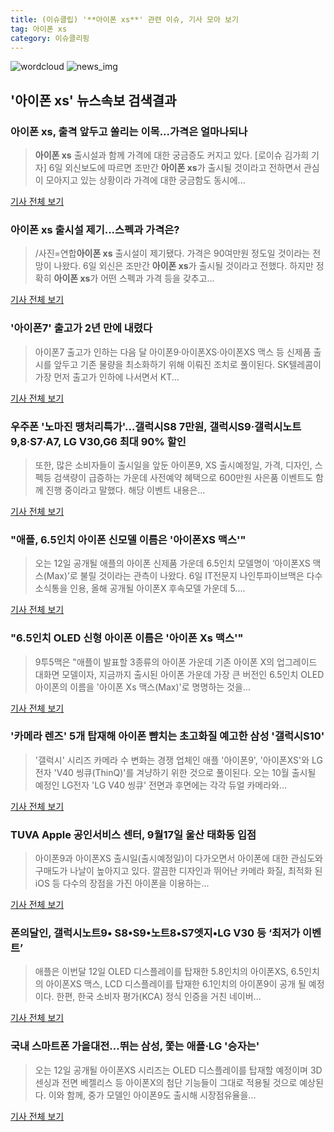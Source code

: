 ```yaml
---
title: (이슈클립) '**아이폰 xs**' 관련 이슈, 기사 모아 보기
tag: 아이폰 xs
category: 이슈클리핑
---
```

![wordcloud](https://s3.ap-northeast-2.amazonaws.com/lyrics101-wordcloud/2018-09-06-1536235280.png)
![news_img](https://user-images.githubusercontent.com/42597476/44507050-1206f400-a6e4-11e8-8d98-7ffbfebb353f.png)
## **'**아이폰 xs**'** 뉴스속보 검색결과
### **아이폰 xs**, 출격 앞두고 쏠리는 이목...가격은 얼마나되나

>**아이폰 xs** 출시설과 함께 가격에 대한 궁금증도 커지고 있다. [로이슈 김가희 기자] 6일 외신보도에 따르면 조만간 **아이폰 xs**가 출시될 것이라고 전하면서 관심이 모아지고 있는 상황이라 가격에 대한 궁금함도 동시에...

<a href="http://www.lawissue.co.kr/view.php?ud=2018090616110597792d12411ff9_12" target="_blank">기사 전체 보기</a>

### **아이폰 xs** 출시설 제기...스펙과 가격은?

>/사진=연합**아이폰 xs** 출시설이 제기됐다. 가격은 90여만원 정도일 것이라는 전망이 나왔다. 6일 외신은 조만간 **아이폰 xs**가 출시될 것이라고 전했다. 하지만 정확히 **아이폰 xs**가 어떤 스펙과 가격 등을 갖추고...

<a href="http://www.asiatoday.co.kr/view.php?key=20180906002051584" target="_blank">기사 전체 보기</a>

### '아이폰7' 출고가 2년 만에 내렸다

>아이폰7 출고가 인하는 다음 달 아이폰9·아이폰XS·아이폰XS 맥스 등 신제품 출시를 앞두고 기존 물량을 최소화하기 위해 이뤄진 조치로 풀이된다. SK텔레콤이 가장 먼저 출고가 인하에 나서면서 KT...

<a href="http://www.etnews.com/20180906000337" target="_blank">기사 전체 보기</a>

### 우주폰 '노마진 땡처리특가'…갤럭시S8 7만원, 갤럭시S9·갤럭시노트9,8·S7·A7, LG V30,G6 최대 90% 할인

>또한, 많은 소비자들이 출시일을 앞둔 아이폰9, XS 출시예정일, 가격, 디자인, 스펙등 검색량이 급증하는 가운데 사전예약 혜택으로 600만원 사은품 이벤트도 함께 진행 중이라고 말했다. 해당 이벤트 내용은...

<a href="http://www.sommeliertimes.com/news/articleView.html?idxno=10223" target="_blank">기사 전체 보기</a>

### "애플, 6.5인치 아이폰 신모델 이름은 '아이폰XS 맥스'"

>오는 12일 공개될 애플의 아이폰 신제품 가운데 6.5인치 모델명이 ‘아이폰XS 맥스(Max)’로 불릴 것이라는 관측이 나왔다. 6일 IT전문지 나인투파이브맥은 다수 소식통을 인용, 올해 공개될 아이폰X 후속모델 가운데 5....

<a href="http://www.edaily.co.kr/news/newspath.asp?newsid=02191046619337496" target="_blank">기사 전체 보기</a>

### "6.5인치 OLED 신형 아이폰 이름은 '아이폰 Xs 맥스'"

>9투5맥은 "애플이 발표할 3종류의 아이폰 가운데 기존 아이폰 X의 업그레이드 대화면 모델이자, 지금까지 출시된 아이폰 가운데 가장 큰 버전인 6.5인치 OLED 아이폰의 이름을 '아이폰 Xs 맥스(Max)'로 명명하는 것을...

<a href="http://app.yonhapnews.co.kr/YNA/Basic/SNS/r.aspx?c=AKR20180906114400009&did=1195m" target="_blank">기사 전체 보기</a>

### '카메라 렌즈' 5개 탑재해 아이폰 뺨치는 초고화질 예고한 삼성 '갤럭시S10'

>'갤럭시' 시리즈 카메라 수 변화는 경쟁 업체인 애플 '아이폰9', '아이폰XS'와 LG전자 'V40 씽큐(ThinQ)'를 겨냥하기 위한 것으로 풀이된다. 오는 10월 출시될 예정인 LG전자 'LG V40 씽큐' 전면과 후면에는 각각 듀얼 카메라와...

<a href="http://www.insight.co.kr/news/176774" target="_blank">기사 전체 보기</a>

### TUVA Apple 공인서비스 센터, 9월17일 울산 태화동 입점

>아이폰9과 아이폰XS 출시일(출시예정일)이 다가오면서 아이폰에 대한 관심도와 구매도가 나날이 높아지고 있다. 깔끔한 디자인과 뛰어난 카메라 화질, 최적화 된 iOS 등 다수의 장점을 가진 아이폰을 이용하는...

<a href="http://www.it-b.co.kr/news/articleView.html?idxno=24064" target="_blank">기사 전체 보기</a>

### 폰의달인, 갤럭시노트9• S8•S9•노트8•S7엣지•LG V30 등 ‘최저가 이벤트’

>애플은 이번달 12일 OLED 디스플레이를 탑재한 5.8인치의 아이폰XS, 6.5인치의 아이폰XS 맥스, LCD 디스플레이를 탑재한 6.1인치의 아이폰9이 공개 될 예정이다. 한편, 한국 소비자 평가(KCA) 정식 인증을 거친 네이버...

<a href="http://www.xportsnews.com/?ac=article_view&entry_id=1016279" target="_blank">기사 전체 보기</a>

### 국내 스마트폰 가을대전…뛰는 삼성, 쫓는 애플·LG '승자는'

>오는 12일 공개될 아이폰XS 시리즈는 OLED 디스플레이를 탑재할 예정이며 3D 센싱과 전면 베젤리스 등 아이폰X의 첨단 기능들이 그대로 적용될 것으로 예상된다. 이와 함께, 중가 모델인 아이폰9도 출시해 시장점유율을...

<a href="http://biztribune.co.kr/news/view.php?no=72736" target="_blank">기사 전체 보기</a>


